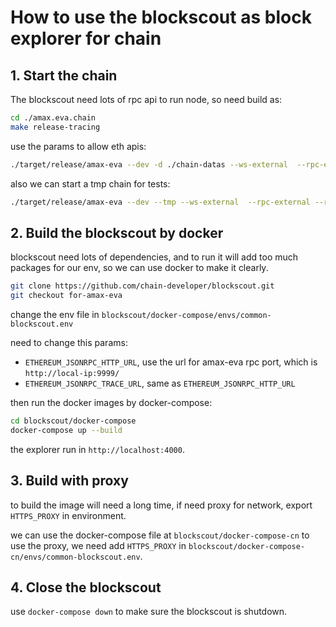 # How to use the blockscout as block explorer for chain

## 1. Start the chain

The blockscout need lots of rpc api to run node, so need build as:

```bash
cd ./amax.eva.chain
make release-tracing
```

use the params to allow eth apis:

```bash
./target/release/amax-eva --dev -d ./chain-datas --ws-external  --rpc-external --rpc-port 9999 --ethapi debug --ethapi trace --ethapi txpool 
```

also we can start a tmp chain for tests:

```bash
./target/release/amax-eva --dev --tmp --ws-external  --rpc-external --rpc-port 9999 --ethapi debug --ethapi trace --ethapi txpool 
```

## 2. Build the blockscout by docker

blockscout need lots of dependencies, and to run it will add too much packages for our env, so we can use docker to make it clearly.

```bash
git clone https://github.com/chain-developer/blockscout.git
git checkout for-amax-eva
```

change the env file in `blockscout/docker-compose/envs/common-blockscout.env`

need to change this params:

- `ETHEREUM_JSONRPC_HTTP_URL`, use the url for amax-eva rpc port, which is `http://local-ip:9999/`
- `ETHEREUM_JSONRPC_TRACE_URL`, same as `ETHEREUM_JSONRPC_HTTP_URL`

then run the docker images by docker-compose:

```bash
cd blockscout/docker-compose
docker-compose up --build
```

the explorer run in `http://localhost:4000`.

## 3. Build with proxy

to build the image will need a long time, if need proxy for network, export `HTTPS_PROXY` in environment.

we can use the docker-compose file at `blockscout/docker-compose-cn` to use the proxy, we need add `HTTPS_PROXY` in  `blockscout/docker-compose-cn/envs/common-blockscout.env`.

## 4. Close the blockscout

use `docker-compose down` to make sure the blockscout is shutdown.
